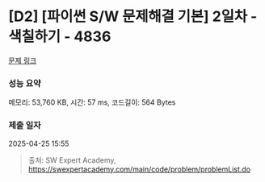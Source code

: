 # [D2] [파이썬 S/W 문제해결 기본] 2일차 - 색칠하기 - 4836 

[문제 링크](https://swexpertacademy.com/main/code/problem/problemDetail.do?contestProbId=AWTLZMRKpsYDFAVT) 

### 성능 요약

메모리: 53,760 KB, 시간: 57 ms, 코드길이: 564 Bytes

### 제출 일자

2025-04-25 15:55



> 출처: SW Expert Academy, https://swexpertacademy.com/main/code/problem/problemList.do